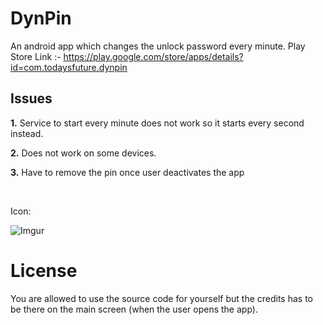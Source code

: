 DynPin
===============

An android app which changes the unlock password every minute.
Play Store Link :- https://play.google.com/store/apps/details?id=com.todaysfuture.dynpin

Issues
---------------------------

__1.__ Service to start every minute does not work so it starts every second instead.

__2.__ Does not work on some devices.

__3.__ Have to remove the pin once user deactivates the app

<br>

Icon:

![Imgur](http://imgur.com/a/S3Qky)


License
==============
You are allowed to use the source code for yourself but the credits has to be there on the main screen (when the user opens the app). 
